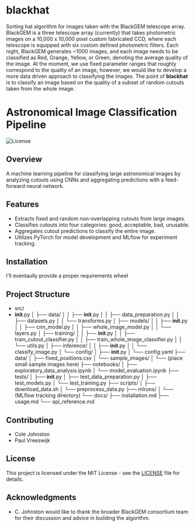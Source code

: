 # blackhat

Sorting hat algorithm for images taken with the BlackGEM telescope array. BlackGEM is a three telescope array (currently) that takes photometric images on a 10,000 x 10,000 pixel custom fabricated CCD, where each telescope is equipped with six custom defined photometric filters. Each night, BlackGEM generates ~1000 images, and each image needs to be classified as Red, Orange, Yellow, or Green, denoting the average quality of the image. At the moment, we use fixed parameter ranges that roughly correspond to the quality of an image, however, we would like to develop a more data driven approach to classifying the images. The point of __blackhat__ is to classify an image based on the quality of a subset of random cutouts taken from the whole image. 


# Astronomical Image Classification Pipeline

![License](https://img.shields.io/badge/license-MIT-blue.svg)

## Overview

A machine learning pipeline for classifying large astronomical images by analyzing cutouts using CNNs and aggregating predictions with a feed-forward neural network.

## Features

- Extracts fixed and random non-overlapping cutouts from large images.
- Classifies cutouts into four categories: good, acceptable, bad, unusable.
- Aggregates cutout predictions to classify the entire image.
- Utilizes PyTorch for model development and MLflow for experiment tracking.

## Installation

I'll eventaully provide a proper requirements wheel

## Project Structure

 - src/
  - __init__.py
│   ├── data/
│   │   ├── __init__.py
│   │   ├── data_preparation.py
│   │   ├── datasets.py
│   │   └── transforms.py
│   ├── models/
│   │   ├── __init__.py
│   │   ├── cnn_model.py
│   │   ├── whole_image_model.py
│   │   └── layers.py
│   ├── training/
│   │   ├── __init__.py
│   │   ├── train_cutout_classifier.py
│   │   ├── train_whole_image_classifier.py
│   │   └── utils.py
│   ├── inference/
│   │   ├── __init__.py
│   │   └── classify_image.py
│   └── config/
│       ├── __init__.py
│       └── config.yaml
├── data/
│   ├── fixed_positions.csv
│   └── sample_images/
│       └── (place small sample images here)
├── notebooks/
│   ├── exploratory_data_analysis.ipynb
│   └── model_evaluation.ipynb
├── tests/
│   ├── __init__.py
│   ├── test_data_preparation.py
│   ├── test_models.py
│   └── test_training.py
├── scripts/
│   ├── download_data.sh
│   └── preprocess_data.py
├── mlruns/
│   └── (MLflow tracking directory)
└── docs/
    ├── installation.md
    ├── usage.md
    └── api_reference.md


## Contributing

 - Cole Johnston
 - Paul Vreeswijk


## License

This project is licensed under the MIT License - see the [LICENSE](LICENSE) file for details.

## Acknowledgments

 - C. Johnston would like to thank the broader BlackGEM consortium team for their discussion and advice in building the algorithm. 

